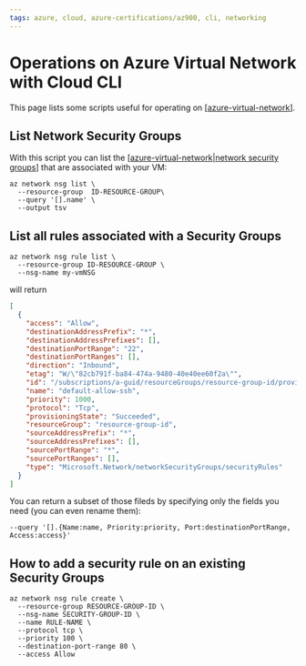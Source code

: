 ```yaml
---
tags: azure, cloud, azure-certifications/az900, cli, networking
---
```



# Operations on Azure Virtual Network with Cloud CLI

This page lists some scripts useful for operating on [[azure-virtual-network]].

## List Network Security Groups

With this script you can list the [[azure-virtual-network|network security groups]] that are associated with your VM:

```cli
az network nsg list \
  --resource-group  ID-RESOURCE-GROUP\
  --query '[].name' \
  --output tsv
```

## List all rules associated with a Security Groups

```cli
az network nsg rule list \
  --resource-group ID-RESOURCE-GROUP \
  --nsg-name my-vmNSG
```

will return

```json
[
  {
    "access": "Allow",
    "destinationAddressPrefix": "*",
    "destinationAddressPrefixes": [],
    "destinationPortRange": "22",
    "destinationPortRanges": [],
    "direction": "Inbound",
    "etag": "W/\"82cb791f-ba84-474a-9480-40e40ee60f2a\"",
    "id": "/subscriptions/a-guid/resourceGroups/resource-group-id/providers/Microsoft.Network/networkSecurityGroups/my-vmNSG/securityRules/default-allow-ssh",
    "name": "default-allow-ssh",
    "priority": 1000,
    "protocol": "Tcp",
    "provisioningState": "Succeeded",
    "resourceGroup": "resource-group-id",
    "sourceAddressPrefix": "*",
    "sourceAddressPrefixes": [],
    "sourcePortRange": "*",
    "sourcePortRanges": [],
    "type": "Microsoft.Network/networkSecurityGroups/securityRules"
  }
]
```

You can return a subset of those fileds by specifying only the fields you need (you can even rename them):

```cli
--query '[].{Name:name, Priority:priority, Port:destinationPortRange, Access:access}'
```

## How to add a security rule on an existing Security Groups

```cli
az network nsg rule create \
  --resource-group RESOURCE-GROUP-ID \
  --nsg-name SECURITY-GROUP-ID \
  --name RULE-NAME \
  --protocol tcp \
  --priority 100 \
  --destination-port-range 80 \
  --access Allow
```

[//begin]: # "Autogenerated link references for markdown compatibility"
[azure-virtual-network]: ../azure/azure-virtual-network.md "Azure Virtual Network"
[azure-virtual-network|network security groups]: ../azure/azure-virtual-network.md "Azure Virtual Network"
[//end]: # "Autogenerated link references"
